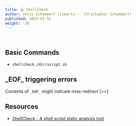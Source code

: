 ```yaml
---
title: 💻 ShellCheck
author: Chris Schammert (csmertx -- Christopher Schammert)
published: 2023-01-31
weight: -20
---
```


<br />

## Basic Commands

- ```shellcheck /dir/script.sh```

## \_EOF\_ triggering errors

Contents of ```_EOF_``` might indicate miss-redirect [>>]

## Resources

- [ShellCheck - A shell script static analysis tool](https://github.com/koalaman/shellcheck)